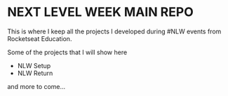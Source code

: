 # NEXT LEVEL WEEK MAIN REPO

This is where I keep all the projects I developed during #NLW events from Rocketseat Education.

Some of the projects that I will show here

- NLW Setup
- NLW Return

and more to come...